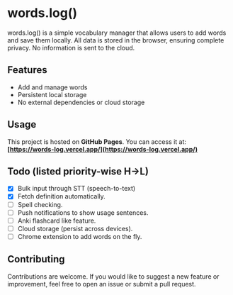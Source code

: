 # words.log()

words.log() is a simple vocabulary manager that allows users to add words and save them locally. All data is stored in the browser, ensuring complete privacy. No information is sent to the cloud.

## Features

- Add and manage words
- Persistent local storage
- No external dependencies or cloud storage

## Usage

This project is hosted on **GitHub Pages**. You can access it at:
**[https://words-log.vercel.app/](https://words-log.vercel.app/)**

## Todo (listed priority-wise H->L)

- [x] Bulk input through STT (speech-to-text)
- [x] Fetch definition automatically.
- [ ] Spell checking.
- [ ] Push notifications to show usage sentences.
- [ ] Anki flashcard like feature.
- [ ] Cloud storage (persist across devices).
- [ ] Chrome extension to add words on the fly.

## Contributing

Contributions are welcome. If you would like to suggest a new feature or improvement, feel free to open an issue or submit a pull request.
